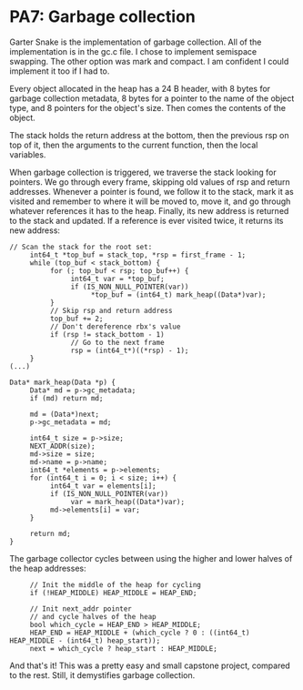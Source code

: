 # PA7: Garbage collection
Garter Snake is the implementation of garbage collection. All of the implementation is in the gc.c file. I chose to implement semispace swapping. The other option was mark and compact. I am confident I could implement it too if I had to.

Every object allocated in the heap has a 24 B header, with 8 bytes for garbage collection metadata, 8 bytes for a pointer to the name of the object type, and 8 pointers for the object's size. Then comes the contents of the object.

The stack holds the return address at the bottom, then the previous rsp on top of it, then the arguments to the current function, then the local variables.

When garbage collection is triggered, we traverse the stack looking for pointers. We go through every frame, skipping old values of rsp and return addresses. Whenever a pointer is found, we follow it to the stack, mark it as visited and remember to where it will be moved to, move it, and go through whatever references it has to the heap. Finally, its new address is returned to the stack and updated. If a reference is ever visited twice, it returns its new address:
```
// Scan the stack for the root set:
     int64_t *top_buf = stack_top, *rsp = first_frame - 1;
     while (top_buf < stack_bottom) {
          for (; top_buf < rsp; top_buf++) {
               int64_t var = *top_buf;
               if (IS_NON_NULL_POINTER(var))
                    *top_buf = (int64_t) mark_heap((Data*)var);
          }
          // Skip rsp and return address
          top_buf += 2;
          // Don't dereference rbx's value
          if (rsp != stack_bottom - 1)
               // Go to the next frame
               rsp = (int64_t*)((*rsp) - 1);
     }
(...)

Data* mark_heap(Data *p) {
     Data* md = p->gc_metadata;
     if (md) return md;

     md = (Data*)next;
     p->gc_metadata = md;

     int64_t size = p->size;
     NEXT_ADDR(size);
     md->size = size;
     md->name = p->name;
     int64_t *elements = p->elements;
     for (int64_t i = 0; i < size; i++) {
          int64_t var = elements[i];
          if (IS_NON_NULL_POINTER(var))
               var = mark_heap((Data*)var);
          md->elements[i] = var;
     }
     
     return md;
}
```

The garbage collector cycles between using the higher and lower halves of the heap addresses:
```
     // Init the middle of the heap for cycling
     if (!HEAP_MIDDLE) HEAP_MIDDLE = HEAP_END;

     // Init next_addr pointer
     // and cycle halves of the heap
     bool which_cycle = HEAP_END > HEAP_MIDDLE;
     HEAP_END = HEAP_MIDDLE + (which_cycle ? 0 : ((int64_t) HEAP_MIDDLE - (int64_t) heap_start));
     next = which_cycle ? heap_start : HEAP_MIDDLE;
```

And that's it! This was a pretty easy and small capstone project, compared to the rest. Still, it demystifies garbage collection.
